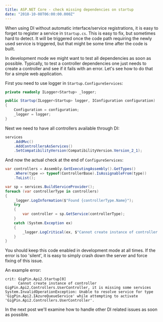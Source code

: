 ```yaml
---
title: ASP.NET Core - check missing dependencies on startup
date: "2018-10-08T06:00:00.000Z"
---
```


When using DI without automatic interface/service registrations, it is easy to forget to register a service in `Startup.cs`. This is easy to fix, but sometimes hard to detect. It will be triggered once the code path requiring the newly used service is triggered, but that might be some time after the code is built.

In development mode we might want to test all dependencies as soon as possible. Typically, to test a controller dependencies one just needs to create a controller and see if it fails with an error. Let's see how to do that for a simple web application.

First you need to use logger in `Startup.ConfigureServices`:

```csharp
private readonly ILogger<Startup> _logger;

public Startup(ILogger<Startup> logger, IConfiguration configuration)
{
    Configuration = configuration;
    _logger = logger;
}
```

Next we need to have all controllers available through DI:

```csharp
services
    .AddMvc()
    .AddControllersAsServices()
    .SetCompatibilityVersion(CompatibilityVersion.Version_2_1);
```

And now the actual check at the end of `ConfigureServices`:

```csharp
var controllers = Assembly.GetExecutingAssembly().GetTypes()
    .Where(type => typeof(ControllerBase).IsAssignableFrom(type))
    .ToList();

var sp = services.BuildServiceProvider();
foreach (var controllerType in controllers)
{
    _logger.LogInformation($"Found {controllerType.Name}");
    try
    {
        var controller = sp.GetService(controllerType);
    }
    catch (System.Exception ex)
    {
        _logger.LogCritical(ex, $"Cannot create instance of controller {controllerType.FullName}, it is missing some services");
    }
}
```

You should keep this code enabled in development mode at all times. If the error is too 'silent', it is easy to simply crash down the server and force fixing of this issue.

An example error:

```
crit: GigPin.Api2.Startup[0]
      Cannot create instance of controller GigPin.Api2.Controllers.UserController, it is missing some services
System.InvalidOperationException: Unable to resolve service for type 'GigPin.Api2.IAzureQueueService' while attempting to activate 'GigPin.Api2.Controllers.UserController'.
```

In the next post we'll examine how to handle other DI related issues as soon as possible.